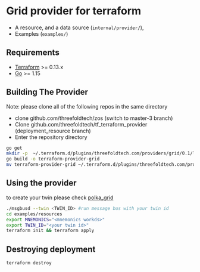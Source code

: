 # Grid provider for terraform
 - A resource, and a data source (`internal/provider/`),
 - Examples (`examples/`) 
## Requirements

-	[Terraform](https://www.terraform.io/downloads.html) >= 0.13.x
-	[Go](https://golang.org/doc/install) >= 1.15

## Building The Provider

Note: please clone all of the following repos in the same directory
- clone github.com/threefoldtech/zos  (switch to master-3 branch)
- Clone github.com/threefoldtech/tf_terraform_provider (deployment_resource branch)
- Enter the repository directory

```bash
go get
mkdir -p  ~/.terraform.d/plugins/threefoldtech.com/providers/grid/0.1/linux_amd64
go build -o terraform-provider-grid 
mv terraform-provider-grid ~/.terraform.d/plugins/threefoldtech.com/providers/grid/0.1/linux_amd64
```


## Using the provider

to create your twin please check [polka_grid](polka_grid)

```bash
./msgbusd --twin <TWIN_ID> #run message bus with your twin id
cd examples/resources
export MNEMONICS="<mnemonics workds>"
export TWIN_ID="<your twin id>"
terraform init && terraform apply
```
## Destroying deployment
```bash
terraform destroy
```
